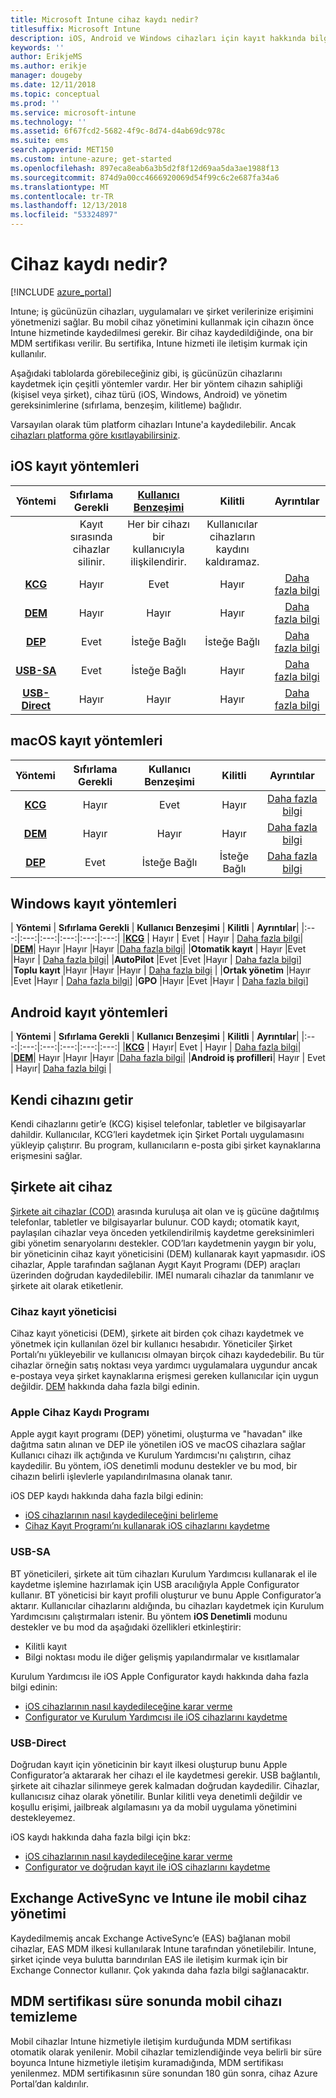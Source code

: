 ```yaml
---
title: Microsoft Intune cihaz kaydı nedir?
titlesuffix: Microsoft Intune
description: iOS, Android ve Windows cihazları için kayıt hakkında bilgi edinin.
keywords: ''
author: ErikjeMS
ms.author: erikje
manager: dougeby
ms.date: 12/11/2018
ms.topic: conceptual
ms.prod: ''
ms.service: microsoft-intune
ms.technology: ''
ms.assetid: 6f67fcd2-5682-4f9c-8d74-d4ab69dc978c
ms.suite: ems
search.appverid: MET150
ms.custom: intune-azure; get-started
ms.openlocfilehash: 897eca8eab6a3b5d2f8f12d69aa5da3ae1988f13
ms.sourcegitcommit: 874d9a00cc4666920069d54f99c6c2e687fa34a6
ms.translationtype: MT
ms.contentlocale: tr-TR
ms.lasthandoff: 12/13/2018
ms.locfileid: "53324897"
---
```

# <a name="what-is-device-enrollment"></a>Cihaz kaydı nedir?
[!INCLUDE [azure_portal](./includes/azure_portal.md)]

Intune; iş gücünüzün cihazları, uygulamaları ve şirket verilerinize erişimini yönetmenizi sağlar. Bu mobil cihaz yönetimini kullanmak için cihazın önce Intune hizmetinde kaydedilmesi gerekir. Bir cihaz kaydedildiğinde, ona bir MDM sertifikası verilir. Bu sertifika, Intune hizmeti ile iletişim kurmak için kullanılır.

Aşağıdaki tablolarda görebileceğiniz gibi, iş gücünüzün cihazlarını kaydetmek için çeşitli yöntemler vardır. Her bir yöntem cihazın sahipliği (kişisel veya şirket), cihaz türü (iOS, Windows, Android) ve yönetim gereksinimlerine (sıfırlama, benzeşim, kilitleme) bağlıdır.

Varsayılan olarak tüm platform cihazları Intune'a kaydedilebilir. Ancak [cihazları platforma göre kısıtlayabilirsiniz](enrollment-restrictions-set.md#set-device-type-restrictions).

## <a name="ios-enrollment-methods"></a>iOS kayıt yöntemleri

| **Yöntemi** |  **Sıfırlama Gerekli** |    [**Kullanıcı Benzeşimi**](device-enrollment-program-enroll-ios.md#create-an-apple-enrollment-profile) |   **Kilitli** | **Ayrıntılar** |
|:---:|:---:|:---:|:---:|:---:|
| | Kayıt sırasında cihazlar silinir. |  Her bir cihazı bir kullanıcıyla ilişkilendirir.| Kullanıcılar cihazların kaydını kaldıramaz.  | |
|**[KCG](#bring-your-own-device)** | Hayır|   Evet |   Hayır | [Daha fazla bilgi](./apple-mdm-push-certificate-get.md)|
|**[DEM](#device-enrollment-manager)**| Hayır |Hayır |Hayır  | [Daha fazla bilgi](./device-enrollment-program-enroll-ios.md)|
|**[DEP](#apple-device-enrollment-program)**|   Evet |   İsteğe Bağlı |  İsteğe Bağlı|[Daha fazla bilgi](./device-enrollment-program-enroll-ios.md)|
|**[USB-SA](#usb-sa)**| Evet |   İsteğe Bağlı |  Hayır| [Daha fazla bilgi](./apple-configurator-setup-assistant-enroll-ios.md)|
|**[USB-Direct](#usb-direct)**| Hayır |    Hayır  | Hayır|[Daha fazla bilgi](./apple-configurator-direct-enroll-ios.md)|

## <a name="macos-enrollment-methods"></a>macOS kayıt yöntemleri
| **Yöntemi** |  **Sıfırlama Gerekli** |  **Kullanıcı Benzeşimi** | **Kilitli** | **Ayrıntılar**|
|:---:|:---:|:---:|:---:|:---:|
|**[KCG](#bring-your-own-device)** | Hayır| Evet | Hayır | [Daha fazla bilgi](./macos-enroll.md)|
|**[DEM](#device-enrollment-manager)**| Hayır |Hayır |Hayır  | [Daha fazla bilgi](./device-enrollment-manager-enroll.md)|
|**[DEP](#apple-device-enrollment-program)**|   Evet |   İsteğe Bağlı |  İsteğe Bağlı|[Daha fazla bilgi](./device-enrollment-program-enroll-macos.md)|


## <a name="windows-enrollment-methods"></a>Windows kayıt yöntemleri

| **Yöntemi** |  **Sıfırlama Gerekli** |    **Kullanıcı Benzeşimi**   |   **Kilitli** | **Ayrıntılar**|
|:---:|:---:|:---:|:---:|:---:|:---:|
|**[KCG](#bring-your-own-device)** | Hayır |  Evet |   Hayır | [Daha fazla bilgi](windows-enroll.md)|
|**[DEM](#device-enrollment-manager)**| Hayır |Hayır |Hayır  |[Daha fazla bilgi](device-enrollment-manager-enroll.md)|
|**Otomatik kayıt** | Hayır |Evet |Hayır | [Daha fazla bilgi](./windows-enroll.md#enable-windows-10-automatic-enrollment)|
|**AutoPilot** |Evet |Evet |Hayır | [Daha fazla bilgi](enrollment-autopilot.md)]
|**Toplu kayıt** |Hayır |Hayır |Hayır | [Daha fazla bilgi](./windows-bulk-enroll.md) |
|**Ortak yönetim** |Hayır |Evet |Hayır | [Daha fazla bilgi](https://docs.microsoft.com/sccm/core/clients/manage/co-management-overview)]
|**GPO** |Hayır |Evet |Hayır | [Daha fazla bilgi](https://docs.microsoft.com/windows/client-management/mdm/enroll-a-windows-10-device-automatically-using-group-policy)]


## <a name="android-enrollment-methods"></a>Android kayıt yöntemleri

| **Yöntemi** |  **Sıfırlama Gerekli** |    **Kullanıcı Benzeşimi**   |   **Kilitli** | **Ayrıntılar**|
|:---:|:---:|:---:|:---:|:---:|:---:|
|**[KCG](#bring-your-own-device)** | Hayır|   Evet |   Hayır | [Daha fazla bilgi](./android-enroll.md)|
|**[DEM](#device-enrollment-manager)**| Hayır |Hayır |Hayır  |[Daha fazla bilgi](./device-enrollment-manager-enroll.md)|
|**Android iş profilleri**| Hayır | Evet | Hayır| [Daha fazla bilgi](./android-work-profile-enroll.md) |


## <a name="bring-your-own-device"></a>Kendi cihazını getir
Kendi cihazlarını getir’e (KCG) kişisel telefonlar, tabletler ve bilgisayarlar dahildir. Kullanıcılar, KCG’leri kaydetmek için Şirket Portalı uygulamasını yükleyip çalıştırır. Bu program, kullanıcıların e-posta gibi şirket kaynaklarına erişmesini sağlar.

## <a name="corporate-owned-device"></a>Şirkete ait cihaz
[Şirkete ait cihazlar (COD)](corporate-identifiers-add.md) arasında kuruluşa ait olan ve iş gücüne dağıtılmış telefonlar, tabletler ve bilgisayarlar bulunur. COD kaydı; otomatik kayıt, paylaşılan cihazlar veya önceden yetkilendirilmiş kaydetme gereksinimleri gibi yönetim senaryolarını destekler. COD’ları kaydetmenin yaygın bir yolu, bir yöneticinin cihaz kayıt yöneticisini (DEM) kullanarak kayıt yapmasıdır. iOS cihazlar, Apple tarafından sağlanan Aygıt Kayıt Programı (DEP) araçları üzerinden doğrudan kaydedilebilir. IMEI numaralı cihazlar da tanımlanır ve şirkete ait olarak etiketlenir.

### <a name="device-enrollment-manager"></a>Cihaz kayıt yöneticisi
Cihaz kayıt yöneticisi (DEM), şirkete ait birden çok cihazı kaydetmek ve yönetmek için kullanılan özel bir kullanıcı hesabıdır. Yöneticiler Şirket Portalı’nı yükleyebilir ve kullanıcısı olmayan birçok cihazı kaydedebilir. Bu tür cihazlar örneğin satış noktası veya yardımcı uygulamalara uygundur ancak e-postaya veya şirket kaynaklarına erişmesi gereken kullanıcılar için uygun değildir. [DEM](./device-enrollment-manager-enroll.md) hakkında daha fazla bilgi edinin. 

### <a name="apple-device-enrollment-program"></a>Apple Cihaz Kaydı Programı
Apple aygıt kayıt programı (DEP) yönetimi, oluşturma ve "havadan" ilke dağıtma satın alınan ve DEP ile yönetilen iOS ve macOS cihazlara sağlar Kullanıcı cihazı ilk açtığında ve Kurulum Yardımcısı'nı çalıştırın, cihaz kaydedilir. Bu yöntem, iOS denetimli modunu destekler ve bu mod, bir cihazın belirli işlevlerle yapılandırılmasına olanak tanır.

iOS DEP kaydı hakkında daha fazla bilgi edinin:

- [iOS cihazlarının nasıl kaydedileceğini belirleme](ios-enroll.md)
- [Cihaz Kayıt Programı’nı kullanarak iOS cihazlarını kaydetme](https://docs.microsoft.com/intune/device-restrictions-ios#device-enrollment-program)

### <a name="usb-sa"></a>USB-SA
BT yöneticileri, şirkete ait tüm cihazları Kurulum Yardımcısı kullanarak el ile kaydetme işlemine hazırlamak için USB aracılığıyla Apple Configurator kullanır. BT yöneticisi bir kayıt profili oluşturur ve bunu Apple Configurator’a aktarır. Kullanıcılar cihazlarını aldığında, bu cihazları kaydetmek için Kurulum Yardımcısını çalıştırmaları istenir. Bu yöntem **iOS Denetimli** modunu destekler ve bu mod da aşağıdaki özellikleri etkinleştirir:
  - Kilitli kayıt
  - Bilgi noktası modu ile diğer gelişmiş yapılandırmalar ve kısıtlamalar

Kurulum Yardımcısı ile iOS Apple Configurator kaydı hakkında daha fazla bilgi edinin:

- [iOS cihazlarının nasıl kaydedileceğine karar verme](enrollment-method-choose-ios.md)
- [Configurator ve Kurulum Yardımcısı ile iOS cihazlarını kaydetme](apple-configurator-setup-assistant-enroll-ios.md)

### <a name="usb-direct"></a>USB-Direct
Doğrudan kayıt için yöneticinin bir kayıt ilkesi oluşturup bunu Apple Configurator’a aktararak her cihazı el ile kaydetmesi gerekir. USB bağlantılı, şirkete ait cihazlar silinmeye gerek kalmadan doğrudan kaydedilir. Cihazlar, kullanıcısız cihaz olarak yönetilir. Bunlar kilitli veya denetimli değildir ve koşullu erişimi, jailbreak algılamasını ya da mobil uygulama yönetimini destekleyemez.

iOS kaydı hakkında daha fazla bilgi için bkz:

- [iOS cihazlarının nasıl kaydedileceğine karar verme](enrollment-method-choose-ios.md)
- [Configurator ve doğrudan kayıt ile iOS cihazlarını kaydetme](apple-configurator-direct-enroll-ios.md)

## <a name="mobile-device-management-with-exchange-activesync-and-intune"></a>Exchange ActiveSync ve Intune ile mobil cihaz yönetimi
Kaydedilmemiş ancak Exchange ActiveSync’e (EAS) bağlanan mobil cihazlar, EAS MDM ilkesi kullanılarak Intune tarafından yönetilebilir. Intune, şirket içinde veya bulutta barındırılan EAS ile iletişim kurmak için bir Exchange Connector kullanır. Çok yakında daha fazla bilgi sağlanacaktır.

## <a name="mobile-device-cleanup-after-mdm-certificate-expiration"></a>MDM sertifikası süre sonunda mobil cihazı temizleme

Mobil cihazlar Intune hizmetiyle iletişim kurduğunda MDM sertifikası otomatik olarak yenilenir. Mobil cihazlar temizlendiğinde veya belirli bir süre boyunca Intune hizmetiyle iletişim kuramadığında, MDM sertifikası yenilenmez. MDM sertifikasının süre sonundan 180 gün sonra, cihaz Azure Portal’dan kaldırılır.
